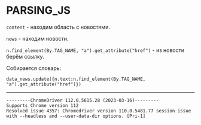 # PARSING_JS

`content` - находим область с новостями.

`news` - находим новости.

`n.find_element(By.TAG_NAME, "a").get_attribute("href")` - из новости берём ссылку.

Собирается словарь:
```
data_news.update({n.text:n.find_element(By.TAG_NAME, "a").get_attribute("href")})
```

---


```
---------ChromeDriver 112.0.5615.28 (2023-03-16)---------
Supports Chrome version 112
Resolved issue 4357: Chromedriver version 110.0.5481.77 session issue with --headless and --user-data-dir options. [Pri-1]
```
